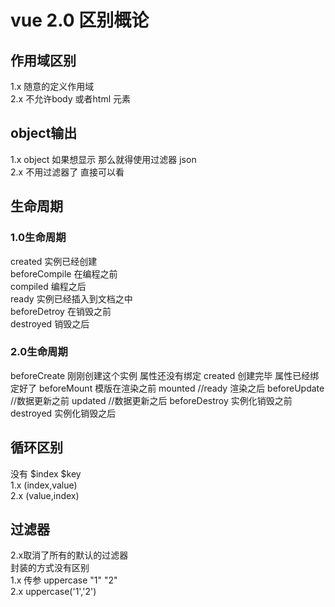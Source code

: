 # vue 2.0 区别概论
## 作用域区别
1.x 随意的定义作用域  
2.x 不允许body 或者html 元素
## object输出
1.x object 如果想显示 那么就得使用过滤器 json  
2.x 不用过滤器了 直接可以看
## 生命周期
### 1.0生命周期
created 实例已经创建  
beforeCompile 在编程之前  
compiled 编程之后  
ready 实例已经插入到文档之中  
beforeDetroy 在销毁之前  
destroyed 销毁之后  
### 2.0生命周期
beforeCreate 刚刚创建这个实例 属性还没有绑定
created 创建完毕 属性已经绑定好了
beforeMount 模版在渲染之前
mounted  //ready 渲染之后
beforeUpdate //数据更新之前
updated //数据更新之后
beforeDestroy  实例化销毁之前
destroyed 实例化销毁之后
## 循环区别
没有 $index $key  
1.x (index,value)  
2.x (value,index)
## 过滤器
2.x取消了所有的默认的过滤器   
封装的方式没有区别  
1.x  传参 uppercase "1" "2"  
2.x uppercase('1','2')  
